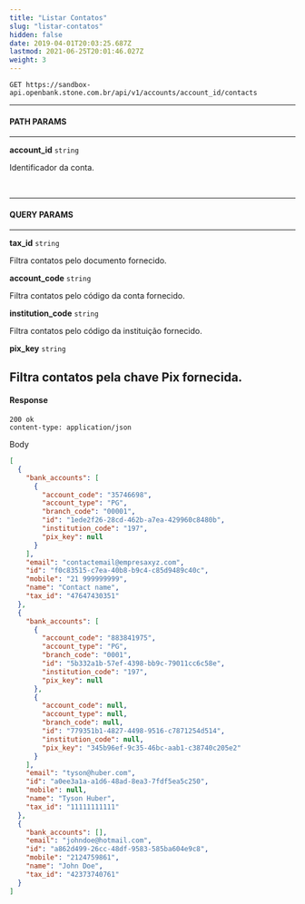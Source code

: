 ```yaml
---
title: "Listar Contatos"
slug: "listar-contatos"
hidden: false
date: 2019-04-01T20:03:25.687Z
lastmod: 2021-06-25T20:01:46.027Z
weight: 3
---
```


```
GET https://sandbox-api.openbank.stone.com.br/api/v1/accounts/account_id/contacts
```

---

#### **PATH PARAMS**

---

**account_id**  `string`

Identificador da conta.

<br>

---

#### **QUERY PARAMS**

---

**tax_id**  `string`

Filtra contatos pelo documento fornecido.

**account_code**  `string`

Filtra contatos pelo código da conta fornecido.

**institution_code**  `string`

Filtra contatos pelo código da instituição fornecido.

**pix_key**  `string`

Filtra contatos pela chave Pix fornecida.
---

#### **Response**

```
200 ok
content-type: application/json
```
Body
```json
[
  {
    "bank_accounts": [
      {
        "account_code": "35746698",
        "account_type": "PG",
        "branch_code": "00001",
        "id": "1ede2f26-28cd-462b-a7ea-429960c8480b",
        "institution_code": "197",
        "pix_key": null
      }
    ],
    "email": "contactemail@empresaxyz.com",
    "id": "f0c83515-c7ea-40b8-b9c4-c85d9489c40c",
    "mobile": "21 999999999",
    "name": "Contact name",
    "tax_id": "47647430351"
  },
  {
    "bank_accounts": [
      {
        "account_code": "883841975",
        "account_type": "PG",
        "branch_code": "0001",
        "id": "5b332a1b-57ef-4398-bb9c-79011cc6c58e",
        "institution_code": "197",
        "pix_key": null
      },
      {
        "account_code": null,
        "account_type": null,
        "branch_code": null,
        "id": "779351b1-4827-4498-9516-c7871254d514",
        "institution_code": null,
        "pix_key": "345b96ef-9c35-46bc-aab1-c38740c205e2"
      }
    ],
    "email": "tyson@huber.com",
    "id": "a0ee3a1a-a1d6-48ad-8ea3-7fdf5ea5c250",
    "mobile": null,
    "name": "Tyson Huber",
    "tax_id": "11111111111"
  },
  {
    "bank_accounts": [],
    "email": "johndoe@hotmail.com",
    "id": "a862d499-26cc-48df-9583-585ba604e9c8",
    "mobile": "2124759861",
    "name": "John Doe",
    "tax_id": "42373740761"
  }
]
```